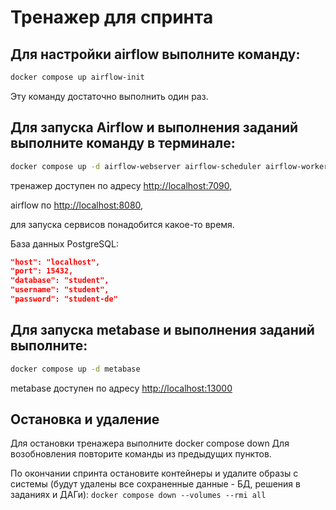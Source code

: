 # Тренажер для спринта

## Для настройки airflow выполните команду:

```bash
docker compose up airflow-init
```
Эту команду достаточно выполнить один раз.

## Для запуска Airflow и выполнения заданий выполните команду в терминале:

```bash
docker compose up -d airflow-webserver airflow-scheduler airflow-worker airflow-triggerer vsc
```

тренажер доступен по адресу [http://localhost:7090](http://localhost:7090),

airflow по  [http://localhost:8080](http://localhost:8080),

для запуска сервисов понадобится какое-то время.

База данных PostgreSQL:

```json
"host": "localhost",
"port": 15432,
"database": "student",
"username": "student",
"password": "student-de"
```

## Для запуска metabase и выполнения заданий выполните:

```bash
docker compose up -d metabase
```

metabase доступен по адресу [http://localhost:13000](http://localhost:13000)

## Остановка и удаление

Для остановки тренажера выполните docker compose down
Для возобновления повторите команды из предыдущих пунктов.

По окончании спринта остановите контейнеры и удалите образы с системы (будут удалены все сохраненные данные - БД, решения в заданиях и ДАГи): `docker compose down --volumes --rmi all`

